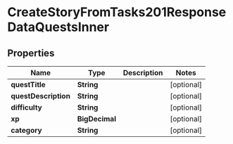 

# CreateStoryFromTasks201ResponseDataQuestsInner


## Properties

| Name | Type | Description | Notes |
|------------ | ------------- | ------------- | -------------|
|**questTitle** | **String** |  |  [optional] |
|**questDescription** | **String** |  |  [optional] |
|**difficulty** | **String** |  |  [optional] |
|**xp** | **BigDecimal** |  |  [optional] |
|**category** | **String** |  |  [optional] |



